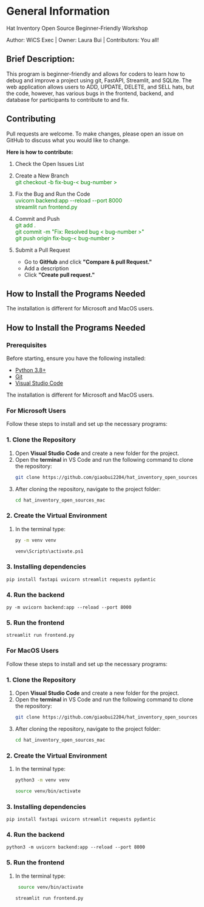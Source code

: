 # General Information
Hat Inventory Open Source Beginner-Friendly Workshop

Author: WiCS Exec | 
Owner: Laura Bui | 
Contributors: You all!

## Brief Description: 
This program is beginner-friendly and allows for coders to learn how to debug and improve a project using git, FastAPI, Streamlit, and SQLite. The web application allows users to ADD, UPDATE, DELETE, and SELL hats, but the code, however, has various bugs in the frontend, backend, and database for participants to contribute to and fix. 

## Contributing 
Pull requests are welcome. To make changes, please open an issue on GitHub to discuss what you would like to change.

**Here is how to contribute:**

1. Check the Open Issues List

2. Create a New Branch    
    <span style="color: green;">git checkout -b fix-bug-< bug-number > </span>

3. Fix the Bug and Run the Code     
    <span style="color: green;">uvicorn backend:app --reload --port 8000	      
    streamlit run frontend.py </span>

4. Commit and Push       
    <span style="color: green;">git add .        
    git commit -m "Fix: Resolved bug < bug-number >"       
    git push origin fix-bug-< bug-number ></span>     

5. Submit a Pull Request
    - Go to **GitHub** and click **"Compare & pull Request."**   
    - Add a description    
    - Click **"Create pull request."**  





## How to Install the Programs Needed
The installation is different for Microsoft and MacOS users.
## How to Install the Programs Needed

### **Prerequisites**
Before starting, ensure you have the following installed:
- [Python 3.8+](https://www.python.org/downloads/)
- [Git](https://git-scm.com/downloads)
- [Visual Studio Code](https://code.visualstudio.com/)

The installation is different for Microsoft and MacOS users.

### **For Microsoft Users**

Follow these steps to install and set up the necessary programs:

### **1. Clone the Repository**
1. Open **Visual Studio Code** and create a new folder for the project.
2. Open the **terminal** in VS Code and run the following command to clone the repository:
   ```sh
   git clone https://github.com/giaobui2204/hat_inventory_open_sources_mac
3. After cloning the repository, navigate to the project folder:
   ```sh
   cd hat_inventory_open_sources_mac

### **2. Create the Virtual Environment**
1. In the terminal type:
    ```sh
    py -m venv venv
    ```
    ```sh
    venv\Scripts\activate.ps1

### **3. Installing dependencies**
    pip install fastapi uvicorn streamlit requests pydantic

### **4. Run the backend**
    py -m uvicorn backend:app --reload --port 8000

### **5. Run the frontend**
    streamlit run frontend.py

### **For MacOS Users**

Follow these steps to install and set up the necessary programs:

### **1. Clone the Repository**
1. Open **Visual Studio Code** and create a new folder for the project.
2. Open the **terminal** in VS Code and run the following command to clone the repository:
   ```sh
   git clone https://github.com/giaobui2204/hat_inventory_open_sources_mac
3. After cloning the repository, navigate to the project folder:
   ```sh
   cd hat_inventory_open_sources_mac

### **2. Create the Virtual Environment**
1. In the terminal type:
    ```sh
    python3 -m venv venv
    ```
    ```sh
    source venv/bin/activate

### **3. Installing dependencies**
    pip install fastapi uvicorn streamlit requests pydantic

### **4. Run the backend**
    python3 -m uvicorn backend:app --reload --port 8000

### **5. Run the frontend**
1. In the terminal type:
   ```sh
    source venv/bin/activate
    ```
    ```sh
   streamlit run frontend.py



